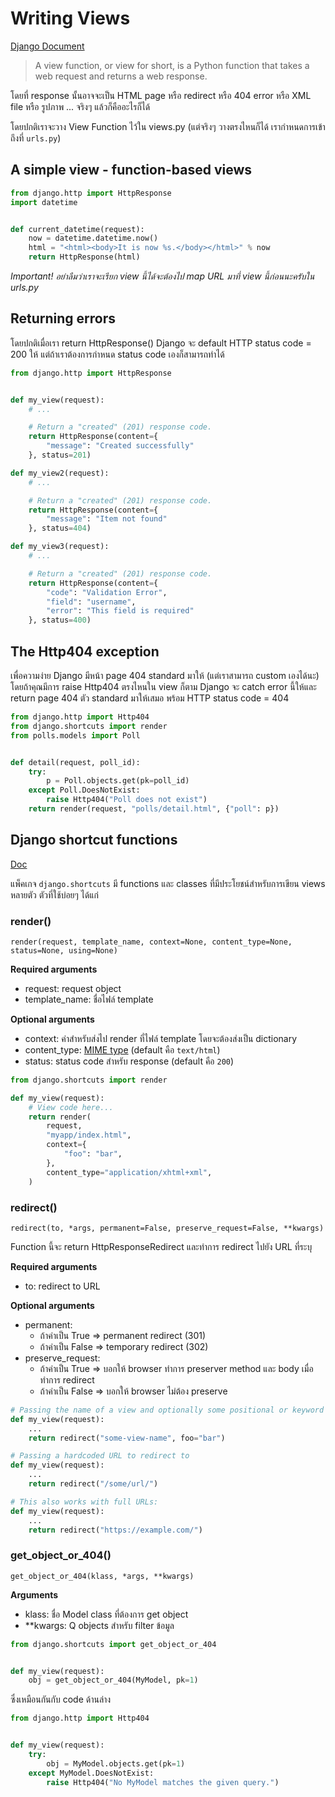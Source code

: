 # Writing Views

[Django Document](https://docs.djangoproject.com/en/5.0/topics/http/views/)

> A view function, or view for short, is a Python function that takes a web request and returns a web response. 

โดยที่ response นั้นอาจจะเป็น HTML page หรือ redirect หรือ 404 error หรือ XML file หรือ รูปภาพ ... จริงๆ แล้วก็คืออะไรก็ได้

โดยปกติเราจะวาง View Function ไว้ใน views.py (แต่จริงๆ วางตรงไหนก็ได้ เรากำหนดการเข้าถึงที่ `urls.py`)

## A simple view - function-based views

```python
from django.http import HttpResponse
import datetime


def current_datetime(request):
    now = datetime.datetime.now()
    html = "<html><body>It is now %s.</body></html>" % now
    return HttpResponse(html)
```

*Important! อย่าลืมว่าเราจะเรียก view นี้ได้จะต้องไป map URL มาที่ view นี้ก่อนนะครับใน urls.py*

## Returning errors

โดยปกติเมื่อเรา return HttpResponse() Django จะ default HTTP status code = 200 ให้ แต่ถ้าเราต้องการกำหนด status code เองก็สามารถทำได้

```python
from django.http import HttpResponse


def my_view(request):
    # ...

    # Return a "created" (201) response code.
    return HttpResponse(content={
        "message": "Created successfully"
    }, status=201)

def my_view2(request):
    # ...

    # Return a "created" (201) response code.
    return HttpResponse(content={
        "message": "Item not found"
    }, status=404)

def my_view3(request):
    # ...

    # Return a "created" (201) response code.
    return HttpResponse(content={
        "code": "Validation Error",
        "field": "username",
        "error": "This field is required"
    }, status=400)
```

## The Http404 exception

เพื่อความง่าย Django มีหน้า page 404 standard มาให้ (แต่เราสามารถ custom เองได้นะ) โดยถ้าคุณมีการ raise Http404 ตรงไหนใน view ก็ตาม Django จะ catch error นี้ให้และ return page 404 ตัว standard มาให้เสมอ พร้อม HTTP status code = 404

```python
from django.http import Http404
from django.shortcuts import render
from polls.models import Poll


def detail(request, poll_id):
    try:
        p = Poll.objects.get(pk=poll_id)
    except Poll.DoesNotExist:
        raise Http404("Poll does not exist")
    return render(request, "polls/detail.html", {"poll": p})
```


## Django shortcut functions

[Doc](https://docs.djangoproject.com/en/5.2/topics/http/shortcuts/)

แพ็คเกจ `django.shortcuts` มี functions และ classes ที่มีประโยชน์สำหรับการเขียน views หลายตัว ตัวที่ใช้บ่อยๆ ได้แก่

### render()

```
render(request, template_name, context=None, content_type=None, status=None, using=None)
```

**Required arguments**

- request: request object
- template_name: ชื่อไฟล์ template

**Optional arguments**

- context: ค่าสำหรับส่งไป render ที่ไฟล์ template โดยจะต้องส่งเป็น dictionary
- content_type: [MIME type](https://developer.mozilla.org/en-US/docs/Web/HTTP/Guides/MIME_types/Common_types) (default คือ `text/html`)
- status: status code สำหรับ response (default คือ `200`)

```python
from django.shortcuts import render

def my_view(request):
    # View code here...
    return render(
        request,
        "myapp/index.html",
        context={
            "foo": "bar",
        },
        content_type="application/xhtml+xml",
    )
```

### redirect()

```
redirect(to, *args, permanent=False, preserve_request=False, **kwargs)
```

Function นี้จะ return HttpResponseRedirect และทำการ redirect ไปยัง URL ที่ระบุ

**Required arguments**

- to: redirect to URL

**Optional arguments**

- permanent: 
    - ถ้าค่าเป็น True => permanent redirect (301) 
    - ถ้าค่าเป็น False => temporary redirect (302)
- preserve_request: 
    - ถ้าค่าเป็น True => บอกให้ browser ทำการ preserver method และ body เมื่อทำการ redirect 
    - ถ้าค่าเป็น False => บอกให้ browser ไม่ต้อง preserve

```python
# Passing the name of a view and optionally some positional or keyword arguments
def my_view(request):
    ...
    return redirect("some-view-name", foo="bar")

# Passing a hardcoded URL to redirect to
def my_view(request):
    ...
    return redirect("/some/url/")

# This also works with full URLs:
def my_view(request):
    ...
    return redirect("https://example.com/")
```

### get_object_or_404()

```
get_object_or_404(klass, *args, **kwargs)
```

**Arguments**

- klass: ชื่อ Model class ที่ต้องการ get object
- **kwargs: Q objects สำหรับ filter ข้อมูล

```python
from django.shortcuts import get_object_or_404


def my_view(request):
    obj = get_object_or_404(MyModel, pk=1)
```

ซึ่งเหมือนกันกับ code ด้านล่าง

```python
from django.http import Http404


def my_view(request):
    try:
        obj = MyModel.objects.get(pk=1)
    except MyModel.DoesNotExist:
        raise Http404("No MyModel matches the given query.")
```
